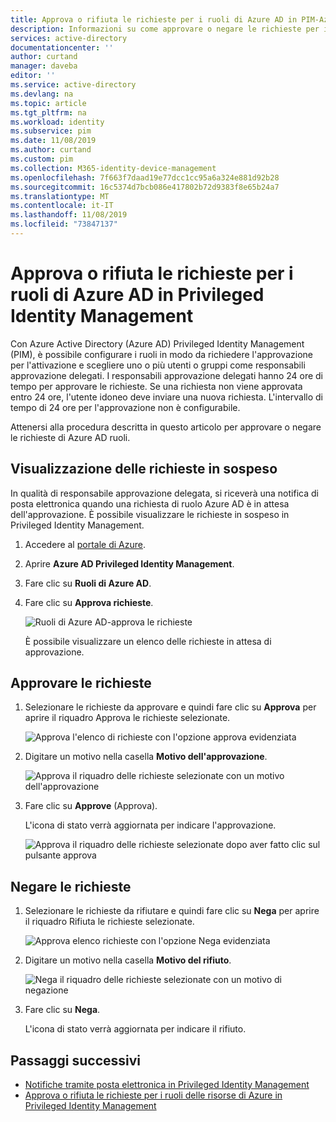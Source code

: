 ```yaml
---
title: Approva o rifiuta le richieste per i ruoli di Azure AD in PIM-Azure AD | Microsoft Docs
description: Informazioni su come approvare o negare le richieste per i ruoli di Azure AD in Azure AD Privileged Identity Management (PIM).
services: active-directory
documentationcenter: ''
author: curtand
manager: daveba
editor: ''
ms.service: active-directory
ms.devlang: na
ms.topic: article
ms.tgt_pltfrm: na
ms.workload: identity
ms.subservice: pim
ms.date: 11/08/2019
ms.author: curtand
ms.custom: pim
ms.collection: M365-identity-device-management
ms.openlocfilehash: 7f663f7daad19e77dcc1cc95a6a324e881d92b28
ms.sourcegitcommit: 16c5374d7bcb086e417802b72d9383f8e65b24a7
ms.translationtype: MT
ms.contentlocale: it-IT
ms.lasthandoff: 11/08/2019
ms.locfileid: "73847137"
---
```

# <a name="approve-or-deny-requests-for-azure-ad-roles-in-privileged-identity-management"></a>Approva o rifiuta le richieste per i ruoli di Azure AD in Privileged Identity Management

Con Azure Active Directory (Azure AD) Privileged Identity Management (PIM), è possibile configurare i ruoli in modo da richiedere l'approvazione per l'attivazione e scegliere uno o più utenti o gruppi come responsabili approvazione delegati. I responsabili approvazione delegati hanno 24 ore di tempo per approvare le richieste. Se una richiesta non viene approvata entro 24 ore, l'utente idoneo deve inviare una nuova richiesta. L'intervallo di tempo di 24 ore per l'approvazione non è configurabile.

Attenersi alla procedura descritta in questo articolo per approvare o negare le richieste di Azure AD ruoli.

## <a name="view-pending-requests"></a>Visualizzazione delle richieste in sospeso

In qualità di responsabile approvazione delegata, si riceverà una notifica di posta elettronica quando una richiesta di ruolo Azure AD è in attesa dell'approvazione. È possibile visualizzare le richieste in sospeso in Privileged Identity Management.

1. Accedere al [portale di Azure](https://portal.azure.com/).

1. Aprire **Azure AD Privileged Identity Management**.

1. Fare clic su **Ruoli di Azure AD**.

1. Fare clic su **Approva richieste**.

    ![Ruoli di Azure AD-approva le richieste](./media/azure-ad-pim-approval-workflow/pim-directory-roles-approve-requests.png)

    È possibile visualizzare un elenco delle richieste in attesa di approvazione.

## <a name="approve-requests"></a>Approvare le richieste

1. Selezionare le richieste da approvare e quindi fare clic su **Approva** per aprire il riquadro Approva le richieste selezionate.

    ![Approva l'elenco di richieste con l'opzione approva evidenziata](./media/azure-ad-pim-approval-workflow/pim-approve-requests-list.png)

1. Digitare un motivo nella casella **Motivo dell'approvazione**.

    ![Approva il riquadro delle richieste selezionate con un motivo dell'approvazione](./media/azure-ad-pim-approval-workflow/pim-approve-selected-requests.png)

1. Fare clic su **Approve** (Approva).

    L'icona di stato verrà aggiornata per indicare l'approvazione.

    ![Approva il riquadro delle richieste selezionate dopo aver fatto clic sul pulsante approva](./media/azure-ad-pim-approval-workflow/pim-approve-status.png)

## <a name="deny-requests"></a>Negare le richieste

1. Selezionare le richieste da rifiutare e quindi fare clic su **Nega** per aprire il riquadro Rifiuta le richieste selezionate.

    ![Approva elenco richieste con l'opzione Nega evidenziata](./media/azure-ad-pim-approval-workflow/pim-deny-requests-list.png)

1. Digitare un motivo nella casella **Motivo del rifiuto**.

    ![Nega il riquadro delle richieste selezionate con un motivo di negazione](./media/azure-ad-pim-approval-workflow/pim-deny-selected-requests.png)

1. Fare clic su **Nega**.

    L'icona di stato verrà aggiornata per indicare il rifiuto.

## <a name="next-steps"></a>Passaggi successivi

- [Notifiche tramite posta elettronica in Privileged Identity Management](pim-email-notifications.md)
- [Approva o rifiuta le richieste per i ruoli delle risorse di Azure in Privileged Identity Management](pim-resource-roles-approval-workflow.md)
